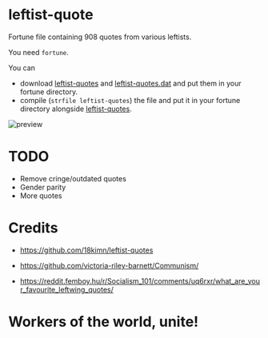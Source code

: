 # leftist-quote

Fortune file containing 908 quotes from various leftists.

You need `fortune`.

You can
- download [leftist-quotes] and [leftist-quotes.dat] and put them in your fortune directory.
- compile (`strfile leftist-quotes`) the file and put it in your fortune directory alongside [leftist-quotes].

![preview](https://gist.githubusercontent.com/anakojm/f6ef6eba4160d95a59cfa3d500244051/raw/c45ade5ea65449efc05058727f21352019302cf0/leftist-quote.png)

# TODO
- Remove cringe/outdated quotes
- Gender parity
- More quotes

# Credits
- https://github.com/18kimn/leftist-quotes

- https://github.com/victoria-riley-barnett/Communism/

- https://reddit.femboy.hu/r/Socialism_101/comments/uq6rxr/what_are_your_favourite_leftwing_quotes/

# Workers of the world, unite!


[leftist-quotes]: https://github.com/anakojm/leftist-quote/releases/download/1.0/leftist-quotes
[leftist-quotes.dat]: https://github.com/anakojm/leftist-quote/releases/download/1.0/leftist-quotes.dat
